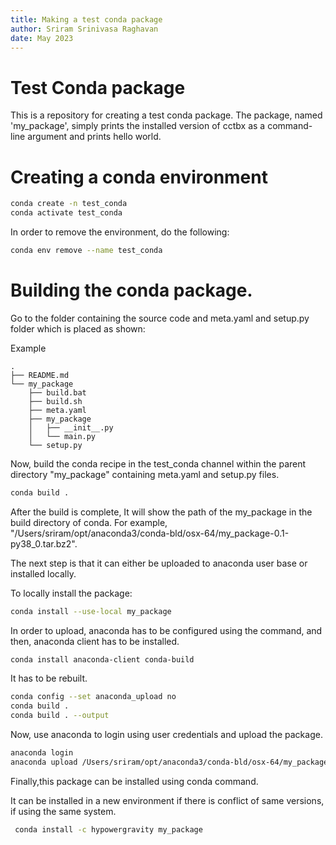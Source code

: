 ```yaml
---
title: Making a test conda package
author: Sriram Srinivasa Raghavan
date: May 2023
---
```


# Test Conda package

This is a repository for creating a test conda package. The package, named 'my_package', simply prints the installed version of cctbx as a command-line argument and prints hello world.

# Creating a conda environment

```bash
conda create -n test_conda
conda activate test_conda
```

In order to remove the environment, do the following:

```bash
conda env remove --name test_conda
```

# Building the conda package.

Go to the folder containing the source code and meta.yaml and setup.py folder which is placed as shown:

Example

    .
    ├── README.md
    └── my_package
        ├── build.bat
        ├── build.sh
        ├── meta.yaml
        ├── my_package
        │   ├── __init__.py
        │   └── main.py
        └── setup.py


Now, build the conda recipe in the test_conda channel within the parent directory "my_package" containing meta.yaml and setup.py files.

```bash
conda build .
```

After the build is complete,
It will show the path of the my_package in the build directory of conda. 
For example, "/Users/sriram/opt/anaconda3/conda-bld/osx-64/my_package-0.1-py38_0.tar.bz2".

The next step is that it can either be uploaded to anaconda user base or installed locally.

To locally install the package:

```bash
conda install --use-local my_package
```

In order to upload, anaconda has to be configured using the command, and then, anaconda client has to be installed.

```bash
conda install anaconda-client conda-build
```

It has to be rebuilt.

```bash
conda config --set anaconda_upload no
conda build .
conda build . --output
```

Now, use anaconda to login using user credentials and upload the package.

```bash
anaconda login
anaconda upload /Users/sriram/opt/anaconda3/conda-bld/osx-64/my_package-0.1-py38_0.tar.bz2
```

Finally,this package can be installed using conda command.

It can be installed in a new environment if there is conflict of same versions, if using the same system.

```bash
 conda install -c hypowergravity my_package
```
